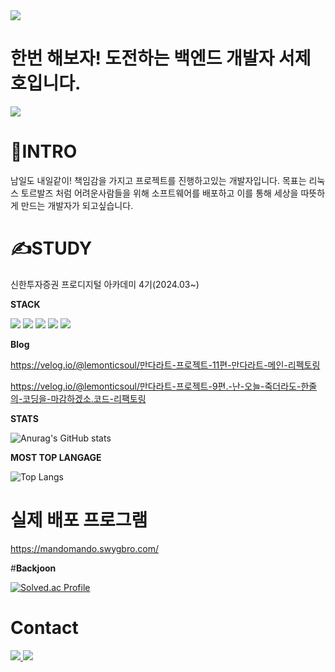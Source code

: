 
<img src="https://capsule-render.vercel.app/api?type=waving&color=#7FDBFF&height=200&section=header&text=lemonticsoul&fontSize=70" />

# **한번 해보자! 도전하는 백엔드 개발자 서제호입니다.**



<a href="https://hits.seeyoufarm.com"><img src="https://hits.seeyoufarm.com/api/count/incr/badge.svg?url=https%3A%2F%2Fgithub.com%2Flemonticsoul&count_bg=%233DBCC8&title_bg=%23555555&icon=&icon_color=%23E7E7E7&title=hits&edge_flat=false"/></a>



# 🙋INTRO

남일도 내일같이! 책임감을 가지고 프로젝트를 진행하고있는 개발자입니다. 
목표는 리눅스 토르발즈 처럼 어려운사람들을 위해 소프트웨어를 배포하고 이를 통해 세상을 따뜻하게 만드는 개발자가 되고싶습니다.


# ✍STUDY

신한투자증권 프로디지털 아카데미 4기(2024.03~)

**STACK**

<img src="https://img.shields.io/badge/spring boot-6DB33F?style=for-the-badge&logo=spring boot&logoColor=white"> <img src="https://img.shields.io/badge/python -3776AB?style=for-the-badge&logo=python&logoColor=white"> <img src="https://img.shields.io/badge/pytorch-EE4C2C?style=for-the-badge&logo=pytorch&logoColor=white"> <img src="https://img.shields.io/badge/R-276DC3?style=for-the-badge&logo=R&logoColor=white"> <img src="https://img.shields.io/badge/mariadb-1F305F?style=for-the-badge&logo=mariadb&logoColor=white">



**Blog**

https://velog.io/@lemonticsoul/만다라트-프로젝트-11편-만다라트-메인-리펙토링

https://velog.io/@lemonticsoul/만다라트-프로젝트-9편.-난-오늘-죽더라도-한줄의-코딩을-마감하겠소.코드-리팩토링


**STATS**

![Anurag's GitHub stats](https://github-readme-stats.vercel.app/api?username=lemonticsoul&show_icons=true&theme=dracula)


**MOST TOP LANGAGE**

![Top Langs](https://github-readme-stats.vercel.app/api/top-langs/?username=lemonticsoul&layout=compact&theme=dracula)


# 실제 배포 프로그램

https://mandomando.swygbro.com/


#**Backjoon**

[![Solved.ac Profile](http://mazassumnida.wtf/api/generate_badge?boj=sjho714)](https://solved.ac/sjho714)


# Contact
 <a href="mailto:sjho714@naver.com">
   <img src="https://img.shields.io/badge/Gmail-d14836?style=flat-square&logo=Gmail&logoColor=white&link=sjho714@naver.com"/>
</a>

<img src="https://capsule-render.vercel.app/api?type=waving&color=#7FDBFF&height=200&section=footer&text=lemonticsoul&fontSize=70" />
